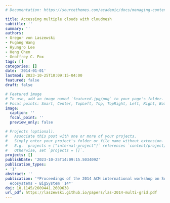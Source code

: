 ```yaml
---
# Documentation: https://sourcethemes.com/academic/docs/managing-content/

title: Accessing multiple clouds with cloudmesh
subtitle: ''
summary: ''
authors:
- Gregor von Laszewski
- Fugang Wang
- Hyungro Lee
- Heng Chen
- Geoffrey C. Fox
tags: []
categories: []
date: '2014-01-01'
lastmod: 2023-10-25T10:09:15-04:00
featured: false
draft: false

# Featured image
# To use, add an image named `featured.jpg/png` to your page's folder.
# Focal points: Smart, Center, TopLeft, Top, TopRight, Left, Right, BottomLeft, Bottom, BottomRight.
image:
  caption: ''
  focal_point: ''
  preview_only: false

# Projects (optional).
#   Associate this post with one or more of your projects.
#   Simply enter your project's folder or file name without extension.
#   E.g. `projects = ["internal-project"]` references `content/project/deep-learning/index.md`.
#   Otherwise, set `projects = []`.
projects: []
publishDate: '2023-10-25T14:09:15.503409Z'
publication_types:
- '1'
abstract: ''
publication: '*Proceedings of the 2014 ACM international workshop on Software-defined
  ecosystems - BigSystem ′14*'
doi: 10.1145/2609441.2609638
url_pdf: https://laszewski.github.io/papers/las-2014-multi-grid.pdf
---
```

